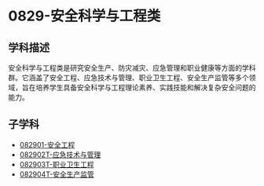 # 0829-安全科学与工程类

## 学科描述
安全科学与工程类是研究安全生产、防灾减灾、应急管理和职业健康等方面的学科群。它涵盖了安全工程、应急技术与管理、职业卫生工程、安全生产监管等多个领域，旨在培养学生具备安全科学与工程理论素养、实践技能和解决复杂安全问题的能力。

## 子学科

* [082901-安全工程](./082901-安全工程/082901-安全工程.md)
* [082902T-应急技术与管理](./082902T-应急技术与管理/082902T-应急技术与管理.md)
* [082903T-职业卫生工程](./082903T-职业卫生工程/082903T-职业卫生工程.md)
* [082904T-安全生产监管](./082904T-安全生产监管/082904T-安全生产监管.md)
